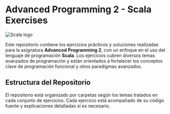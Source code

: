 # Advanced Programming 2 - Scala Exercises

![Scala logo](https://encrypted-tbn0.gstatic.com/images?q=tbn:ANd9GcThGO3P6suSZJz4UUk4wIL14WFMaQyRpFTM9w&s)

Este repositorio contiene los ejercicios prácticos y soluciones realizadas para la asignatura **Advanced Programming 2**, con un enfoque en el uso del lenguaje de programación **Scala**. Los ejercicios cubren diversos temas avanzados de programación y están orientados a fortalecer los conceptos clave de programación funcional y otros paradigmas avanzados.

## Estructura del Repositorio

El repositorio está organizado por carpetas según los temas tratados en cada conjunto de ejercicios. Cada ejercicio está acompañado de su código fuente y explicaciones detalladas si es necesario.

